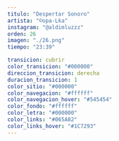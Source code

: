 ```yaml
---
titulo: "Despertar Sonoro"
artista: "©opa-Lka"
instagram: "@aldimluzzz"
orden: 26
imagen: "./26.png"
tiempo: "23:39"

transicion: cubrir
color_transicion: "#000000"
direccion_transicion: derecha
duracion_transicion: 1
color_sitio: "#000000"
color_navegacion: "#ffffff"
color_navegacion_hover: "#545454"
color_fondo: "#ffffff"
color_letra: "#000000"
color_links: "#065A82"
color_links_hover: "#1C7293"
---
```

